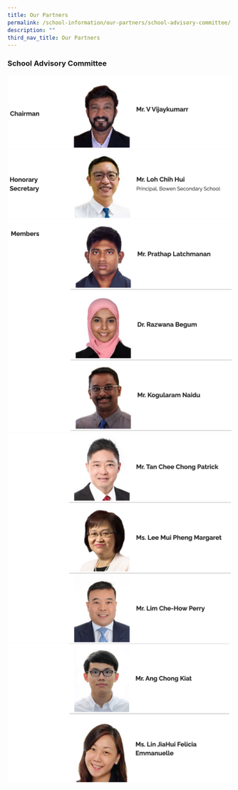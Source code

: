 ```yaml
---
title: Our Partners
permalink: /school-information/our-partners/school-advisory-committee/
description: ""
third_nav_title: Our Partners
---
```

### School Advisory Committee

![](/images/SAC1.png)
![](/images/SAC2.png)
![](/images/SAC3.png)
![](/images/SAC4.png)
![](/images/SAC5.png)


